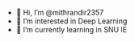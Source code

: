 - 👋 Hi, I’m @mithrandir2357
- 👀 I’m interested in Deep Learning
- 🌱 I’m currently learning in SNU IE
